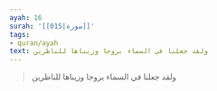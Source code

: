 ```yaml
---
ayah: 16
surah: '[[015|سورة]]'
tags:
- quran/ayah
text: ولقد جعلنا في السماء بروجا وزيناها للناظرين
---
```

> ولقد جعلنا في السماء بروجا وزيناها للناظرين
